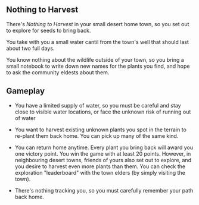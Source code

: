 ## Nothing to Harvest

There's _Nothing to Harvest_ in your small desert home town, so you set out to
explore for seeds to bring back.

You take with you a small water cantil from the town's well that should last
about two full days.

You know nothing about the wildlife outside of your town, so you bring a small
notebook to write down new names for the plants you find, and hope to ask the
community eldests about them.

## Gameplay

* You have a limited supply of water, so you must be careful and stay close to
    visible water locations, or face the unknown risk of running out of water

* You want to harvest existing unknown plants you spot in the terrain to
    re-plant them back home. You can pick up many of the same kind.

* You can return home anytime. Every plant you bring back will award you one
    victory point. You win the game with at least 20 points. However, in
    neighbouring desert towns, friends of yours also set out to explore, and you
    desire to harvest even more plants than them. You can check the exploration
    "leaderboard" with the town elders (by simply visiting the town).

* There's nothing tracking you, so you must carefully remember
    your path back home.




